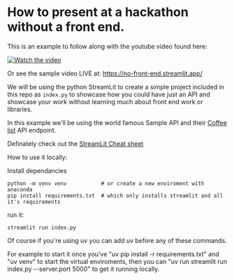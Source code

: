 # How to present at a hackathon without a front end.

This is an example to follow along with the youtube video found here:

[![Watch the video](https://img.youtube.com/vi/lCs9EriXnY8/default.jpg)](https://youtu.be/lCs9EriXnY8)

Or see the sample video LIVE at: https://no-front-end.streamlit.app/

We will be using the python StreamLit to create a simple
project included in this repo as ```index.py``` to showcase
how you could have just an API and showcase your work without learning much about front end work or libraries.

In this example we'll be using the world famous Sample API and their [Coffee list](https://sampleapis.com/api-list/coffee) API endpoint.

Definately check out the [StreamLit Cheat sheet ](https://cheat-sheet.streamlit.app/) 

How to use it locally: 

Install dependancies
```
python -m venv venv           # or create a new enviroment with anaconda
pip install requirements.txt  # which only installs streamlit and all it's requirements
```
run it: 
```
streamlit run index.py
```

Of course if you're using uv you can add uv before any of these commands. 

For example to start it once you've "uv pip install -r requirements.txt" and "uv venv" to start the virtual enviroments, then you can "uv run streamlit run index.py --server.port 5000" to get it running locally.
